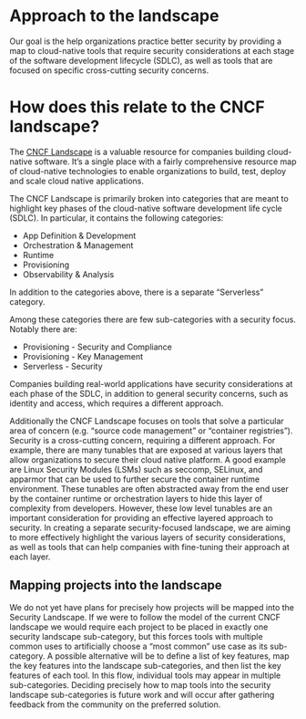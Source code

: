 # Approach to the landscape

Our goal is the help organizations practice better security by providing a
map to cloud-native tools that require security considerations at each stage
of the software development lifecycle (SDLC), as well as tools that are focused
on specific cross-cutting security concerns.

# How does this relate to the CNCF landscape?

The [CNCF Landscape](https://landscape.cncf.io/) is a valuable resource for
companies building cloud-native software. It’s a single place with a fairly
comprehensive resource map of cloud-native technologies to enable organizations
to build, test, deploy and scale cloud native applications.

The CNCF Landscape is primarily broken into categories that are meant to
highlight key phases of the cloud-native software development life cycle (SDLC).
In particular, it contains the following categories:

- App Definition & Development
- Orchestration & Management
- Runtime
- Provisioning
- Observability & Analysis

In addition to the categories above, there is a separate “Serverless” category.

Among these categories there are few sub-categories with a security focus. Notably there are:

- Provisioning - Security and Compliance
- Provisioning - Key Management
- Serverless  - Security

Companies building real-world applications have security considerations at each
phase of the SDLC, in addition to general security concerns, such as identity
and access, which requires a different approach.

Additionally the CNCF Landscape focuses on tools that solve a particular area of
concern (e.g. “source code management” or “container registries”). Security is a
cross-cutting concern, requiring a different approach. For example, there are
many tunables that are exposed at various layers that allow organizations to
secure their cloud native platform. A good example are Linux Security Modules
(LSMs) such as seccomp, SELinux, and apparmor that can be used to further secure
the container runtime environment. These tunables are often abstracted away from
the end user by the container runtime or orchestration layers to hide this layer
of complexity from developers. However, these low level tunables are an
important consideration for providing an effective layered approach to security.
In creating a separate security-focused landscape, we are aiming to more
effectively highlight the various layers of security considerations, as well as
tools that can help companies with fine-tuning their approach at each layer.

## <a name="mapping"></a>Mapping projects into the landscape

We do not yet have plans for precisely how projects will be mapped into the
Security Landscape. If we were to follow the model of the current CNCF landscape
we would require each project to be placed in exactly one security landscape
sub-category, but this forces tools with multiple common uses to artificially
choose a “most common” use case as its sub-category. A possible alternative
will be to define a list of key features, map the key features into the
landscape sub-categories, and then list the key features of each tool.
In this flow, individual tools may appear in multiple sub-categories.
Deciding precisely how to map tools into the security landscape sub-categories
is future work and will occur after gathering feedback from the community on the
preferred solution.
